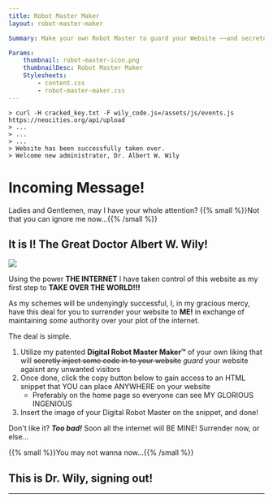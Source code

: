 ```yaml
---
title: Robot Master Maker
layout: robot-master-maker

Summary: Make your own Robot Master to guard your Website ~~and secretely take over it too~~

Params:
    thumbnail: robot-master-icon.png
    thumbnailDesc: Robot Master Maker
    Stylesheets:
        - content.css
        - robot-master-maker.css
---
```


`> curl -H cracked_key.txt -F wily_code.js=/assets/js/events.js https://neocities.org/api/upload` \
`> ...` \
`> ...` \
`> ...` \
`> Website has been successfully taken over.` \
`> Welcome new administrator, Dr. Albert W. Wily`

# Incoming Message!

Ladies and Gentlemen, may I have your whole attention? {{% small %}}Not that you can ignore me now...{{% /small %}}

## It is I! The Great Doctor Albert W. Wily!

![](https://media0.giphy.com/media/v1.Y2lkPTc5MGI3NjExZTc4YTkzYTk3bTVmbXBiYjIwOTZkN3k1MnMya2g3b3M0b3Q4bWluYSZlcD12MV9pbnRlcm5hbF9naWZfYnlfaWQmY3Q9Zw/qdDMdsUgLRV6pUNUsc/giphy.gif)

Using the power **THE INTERNET** I have taken control of this website as my first step to **TAKE OVER THE WORLD!!!**

As my schemes will be undenyingly successful, I, in my gracious mercy, have this deal for you to surrender your website to **ME!** in exchange of maintaining _some_ authority over your plot of the internet.

The deal is simple.

1. Utilize my patented **Digital Robot Master Maker™** of your own liking that will ~~secretly inject some code in to your website~~ _guard_ your website agaisnt any unwanted visitors
2. Once done, click the copy button below to gain access to an HTML snippet that YOU can place ANYWHERE on your website
    - Preferably on the home page so everyone can see MY GLORIOUS INGENIOUS
3. Insert the image of your Digital Robot Master on the snippet, and done!

Don't like it? **_Too bad!_** Soon all the internet will BE MINE! Surrender now, or else...

{{% small %}}You may not wanna now...{{% /small %}}

## This is Dr. Wily, signing out!

---
